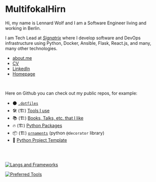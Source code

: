 # MultifokalHirn


Hi, my name is Lennard Wolf and I am a Software Engineer living and working in Berlin.

<!-- <img align="right" style="width: 200px" src="https://multifokalhirn.github.io/assets/images/author.jpeg" alt="author">  -->

I am Tech Lead at [*Signatrix*](https://www.signatrix.com) where I develop software and DevOps infrastructure using Python, Docker, Ansible, Flask, React.js, and many, many other technologies.


- [about.me](https://about.me/lennardwolf)
- [CV](https://multifokalhirn.github.io/resume)
- [LinkedIn](https://www.linkedin.com/in/lennardwolf/)
- [Homepage](https://multifokalhirn.github.io)

<br />

Here on Github you can check out my public repos, for example:
- ⚫ [`.dotfiles`](https://github.com/MultifokalHirn/.dotfiles)
- 🛠️ (🏗️) [Tools I use](https://github.com/MultifokalHirn/tools)
- 📚 (🏗️) [Books, Talks, etc. that I like](https://github.com/MultifokalHirn/resources)
- 🔥 (🏗️) [Python Packages](https://github.com/MultifokalHirn/awesome-python-packages)
- 📦 (🏗️) [`ornaments`](https://github.com/MultifokalHirn/ornaments) (python `@decorator` library)
- 🐍 [Python Project Template](https://github.com/MultifokalHirn/python_template_repo)

<br />
<br />

[![Langs and Frameworks](https://skillicons.dev/icons?i=python,flask,js,react,nodejs,ruby,html,css,bash&perline=10)](https://skillicons.dev)

[![Preferred Tools](https://skillicons.dev/icons?i=linux,docker,ansible,git,githubactions,jenkins,latex&perline=10)](https://skillicons.dev)

<!-- 
[coming soon...]
- overview on tools I use
- overview on recommended readings
### Preferred Languages
[![Programming](https://skillicons.dev/icons?i=py,js&perline=6)](https://skillicons.dev)

### Preferred Tools
[![Preferred Tools](https://skillicons.dev/icons?i=vscode,git,githubactions,md,docker,ansible&perline=6)](https://skillicons.dev)

 -->
